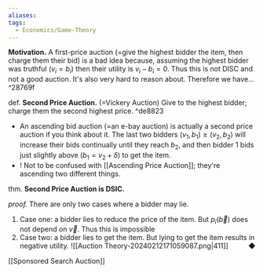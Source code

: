 ```yaml
---
aliases: 
tags:
  - Economics/Game-Theory
---
```


**Motivation.** A first-price auction (=give the highest bidder the item, then charge them their bid) is a bad idea because, assuming the highest bidder was truthful ($v_{i}=b_{i}$) then their utility is $v_{i}-b_{i}=0$. Thus this is not DISC and not a good auction. It's also very hard to reason about. Therefore we have… ^28769f

def. **Second Price Auction.** (=Vickery Auction) Give to the highest bidder; charge them the second highest price. ^de8823
- An ascending bid auction (=an e-bay auction) is actually a second price auction if you think about it. The last two bidders $(v_{1},b_{1})\geq(v_{2},b_{2})$ will increase their bids continually until they reach $b_{2}$, and then bidder $1$ bids just slightly above ($b_{1}=v_{2}+\delta$) to get the item.
- ! Not to be confused with [[Ascending Price Auction]]; they're ascending two different things.

thm. **Second Price Auction is DSIC.**

_proof._ There are only two cases where a bidder may lie.
1. Case one: a bidder lies to reduce the price of the item. But $p_{i}(\vec{b})$ does not depend on $\vec{v}$. Thus this is impossible
2. Case two: a bidder lies to get the item. But lying to get the item results in negative utility. ![[Auction Theory-20240212171059087.png|411]]<span style="float:right;">◆</span>

[[Sponsored Search Auction]]
